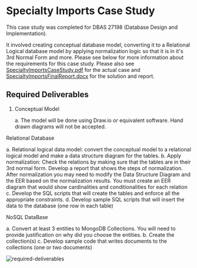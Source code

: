 # Specialty Imports Case Study

This case study was completed for DBAS 27198 (Database Design and Implementation).

It involved creating conceptual database model, converting it to a Relational Logical database model by applying normalization logic so that it is in it's 3rd Normal Form and more. Please see below for more information about the requirements for this case study. Please also see [SpecialtyImportsCaseStudy.pdf](SpecialtyImportsCaseStudy.pdf) for the actual case and [SpecialtyImportsFinalReport.docx](SpecialtyImportsFinalReport.docx) for the solution and report.


## Required Deliverables

1) Conceptual Model

    a. The model will be done using Draw.io or equivalent software. Hand drawn diagrams will not be accepted.

Relational Database

   a. Relational logical data model: convert the conceptual model to a relational logical model and make a data structure diagram              for the tables.
   b. Apply normalization: Check the relations by making sure that the tables are in their 3rd normal form. Develop a report that  shows the steps of normalization. After normalization you may need to modify the Data Structure Diagram and the EER based on the normalization results. You must create an EER diagram that would show cardinalities and conditionalities for each relation
   c. Develop the SQL scripts that will create the tables and enforce all the appropriate constraints.
   d. Develop sample SQL scripts that will insert the data to the database (one row in each table)

NoSQL DataBase

   a. Convert at least 3 entities to MongoDB Collections. You will need to provide justification on why did you choose the entities.
   b. Create the collection(s)
   c. Develop sample code that writes documents to the collections (one or two documents)
    
![required-deliverables](https://user-images.githubusercontent.com/47337941/72482001-388e6900-37ca-11ea-82b3-f486d8c4cff9.PNG)

